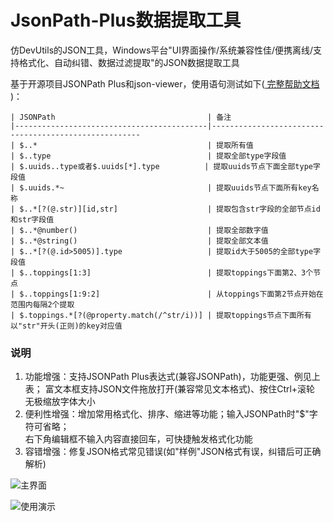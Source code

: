 # JsonPath-Plus数据提取工具
仿DevUtils的JSON工具，Windows平台"UI界面操作/系统兼容性佳/便携离线/支持格式化、自动纠错、数据过滤提取"的JSON数据提取工具

基于开源项目JSONPath Plus和json-viewer，使用语句测试如下([ 完整帮助文档 ]([https://jsonpath-plus.github.io/JSONPath/docs/ts/index.html](https://jsonpath-plus.github.io/JSONPath/docs/ts/index.html#syntax-through-examples)))：
```
| JSONPath                                  | 备注                                                 
|-------------------------------------------|------------------------------------------------------
| $..*                                      | 提取所有值                                           
| $..type                                   | 提取全部type字段值                                   
| $.uuids..type或者$.uuids[*].type          | 提取uuids节点下面全部type字段值                   
| $.uuids.*~                                | 提取uuids节点下面所有key名称                         
| $..*[?(@.str)][id,str]                    | 提取包含str字段的全部节点id和str字段值               
| $..*@number()                             | 提取全部数字值                                       
| $..*@string()                             | 提取全部文本值                                 
| $..*[?(@.id>5005)].type                   | 提取id大于5005的全部type字段值                       
| $..toppings[1:3]                          | 提取toppings下面第2、3个节点                         
| $..toppings[1:9:2]                        | 从toppings下面第2节点开始在范围内每隔2个提取         
| $.toppings.*[?(@property.match(/^str/i))] | 提取toppings节点下面所有以"str"开头(正则)的key对应值 
```

### 说明
1. 功能增强：支持JSONPath Plus表达式(兼容JSONPath)，功能更强、例见上表；
   富文本框支持JSON文件拖放打开(兼容常见文本格式)、按住Ctrl+滚轮 无极缩放字体大小
2. 便利性增强：增加常用格式化、排序、缩进等功能；输入JSONPath时"$"字符可省略；  
   右下角编辑框不输入内容直接回车，可快捷触发格式化功能  
3. 容错增强：修复JSON格式常见错误(如"样例"JSON格式有误，纠错后可正确解析)

![主界面](https://github.com/playGitboy/JsonPath-Tool/blob/main/img/%E4%B8%BB%E7%95%8C%E9%9D%A2.png)

![使用演示](https://github.com/playGitboy/JsonPath-Tool/blob/main/img/%E6%BC%94%E7%A4%BA.gif)

